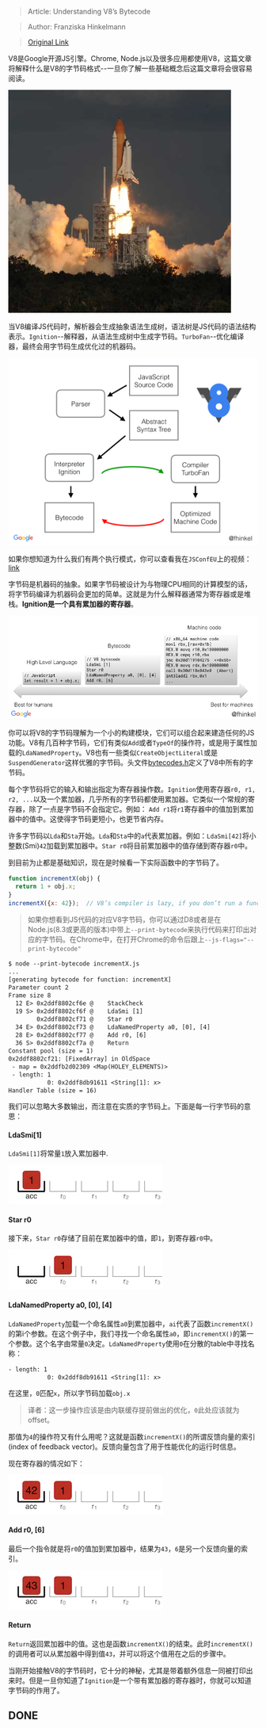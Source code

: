 > Article: Understanding V8’s Bytecode

> Author: Franziska Hinkelmann

> [Original Link](https://medium.com/dailyjs/understanding-v8s-bytecode-317d46c94775)



V8是Google开源JS引擎。Chrome, Node.js以及很多应用都使用V8，这篇文章将解释什么是V8的字节码格式--一旦你了解一些基础概念后这篇文章将会很容易阅读。

![1](https://github.com/RogerZZZZZ/V8-blog/blob/master/Understanding-V8's-Bytecode/img/1.png)

当V8编译JS代码时，解析器会生成抽象语法生成树，语法树是JS代码的语法结构表示。`Ignition`--解释器，从语法生成树中生成字节码。`TurboFan`--优化编译器，最终会用字节码生成优化过的机器码。

![2](https://github.com/RogerZZZZZ/V8-blog/blob/master/Understanding-V8's-Bytecode/img/2.png)

如果你想知道为什么我们有两个执行模式，你可以查看我在`JSConfEU`上的视频： [link](https://www.youtube.com/watch?v=p-iiEDtpy6I)

字节码是机器码的抽象。如果字节码被设计为与物理CPU相同的计算模型的话，将字节码编译为机器码会更加的简单。这就是为什么解释器通常为寄存器或是堆栈。**Ignition是一个具有累加器的寄存器**。

![3](https://github.com/RogerZZZZZ/V8-blog/blob/master/Understanding-V8's-Bytecode/img/3.png)

你可以将V8的字节码理解为一个小的构建模块，它们可以组合起来建造任何的JS功能。V8有几百种字节码，它们有类似`Add`或者`TypeOf`的操作符，或是用于属性加载的`LdaNamedProperty`。V8也有一些类似`CreateObjectLiteral`或是`SuspendGenerator`这样优雅的字节码。头文件[bytecodes.h](https://github.com/v8/v8/blob/master/src/interpreter/bytecodes.h)定义了V8中所有的字节码。

每个字节码将它的输入和输出指定为寄存器操作数。`Ignition`使用寄存器`r0, r1, r2, ...`以及一个累加器，几乎所有的字节码都使用累加器。它类似一个常规的寄存器，除了一点是字节码不会指定它。例如： `Add r1`将`r1`寄存器中的值加到累加器中的值中。这使得字节码更短小，也更节省内存。

许多字节码以`Lda`和`Sta`开始。`Lda`和`Sta`中的`a`代表累加器。例如：`LdaSmi[42]`将小整数(Smi)`42`加载到累加器中。`Star r0`将目前累加器中的值存储到寄存器`r0`中。

到目前为止都是基础知识，现在是时候看一下实际函数中的字节码了。

```javascript
function incrementX(obj) {
  return 1 + obj.x;
}
incrementX({x: 42});  // V8’s compiler is lazy, if you don’t run a function, it won’t interpret it.
```

> 如果你想看到JS代码的对应V8字节码，你可以通过D8或者是在Node.js(8.3或更高的版本)中带上`--print-bytecode`来执行代码来打印出对应的字节码。在Chrome中，在打开Chrome的命令后跟上`--js-flags="--print-bytecode"`

```shell
$ node --print-bytecode incrementX.js
...
[generating bytecode for function: incrementX]
Parameter count 2
Frame size 8
  12 E> 0x2ddf8802cf6e @    StackCheck
  19 S> 0x2ddf8802cf6f @    LdaSmi [1]
        0x2ddf8802cf71 @    Star r0
  34 E> 0x2ddf8802cf73 @    LdaNamedProperty a0, [0], [4]
  28 E> 0x2ddf8802cf77 @    Add r0, [6]
  36 S> 0x2ddf8802cf7a @    Return
Constant pool (size = 1)
0x2ddf8802cf21: [FixedArray] in OldSpace
 - map = 0x2ddfb2d02309 <Map(HOLEY_ELEMENTS)>
 - length: 1
           0: 0x2ddf8db91611 <String[1]: x>
Handler Table (size = 16)
```

我们可以忽略大多数输出，而注意在实质的字节码上。下面是每一行字节码的意思：

#### LdaSmi[1]

`LdaSmi[1]`将常量`1`放入累加器中.

![4](https://github.com/RogerZZZZZ/V8-blog/blob/master/Understanding-V8's-Bytecode/img/4.png)


#### Star r0

接下来，`Star r0`存储了目前在累加器中的值，即`1`，到寄存器`r0`中。

![5](https://github.com/RogerZZZZZ/V8-blog/blob/master/Understanding-V8's-Bytecode/img/5.png)


#### LdaNamedProperty a0, [0], [4]

`LdaNamedProperty`加载一个命名属性`a0`到累加器中，`ai`代表了函数`incrementX()`的第i个参数。在这个例子中，我们寻找一个命名属性`a0`，即`incrementX()`的第一个参数。这个名字由常量`0`决定。`LdaNamedProperty`使用`0`在分散的table中寻找名称：

```shell
- length: 1
           0: 0x2ddf8db91611 <String[1]: x>
```

在这里，`0`匹配`x`，所以字节码加载`obj.x`

> 译者：这一步操作应该是由内联缓存提前做出的优化，`0`此处应该就为offset。

那值为`4`的操作符又有什么用呢？这就是函数`incrementX()`的所谓反馈向量的索引(index of feedback vector)。反馈向量包含了用于性能优化的运行时信息。

现在寄存器的情况如下：

![6](https://github.com/RogerZZZZZ/V8-blog/blob/master/Understanding-V8's-Bytecode/img/6.png)


#### Add r0, [6]

最后一个指令就是将`r0`的值加到累加器中，结果为`43`，`6`是另一个反馈向量的索引。

![7](https://github.com/RogerZZZZZ/V8-blog/blob/master/Understanding-V8's-Bytecode/img/7.png)


#### Return

`Return`返回累加器中的值。这也是函数`incrementX()`的结束。此时`incrementX()`的调用者可以从累加器中得到值`43`，并可以将这个值用在之后的步骤中。


当刚开始接触V8的字节码时，它十分的神秘，尤其是带着额外信息一同被打印出来时。但是一旦你知道了`Ignition`是一个带有累加器的寄存器时，你就可以知道字节码的作用了。


## DONE
